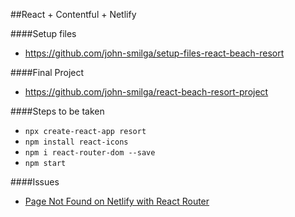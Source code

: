 ##React + Contentful + Netlify

####Setup files 
- https://github.com/john-smilga/setup-files-react-beach-resort

####Final Project
- https://github.com/john-smilga/react-beach-resort-project

####Steps to be taken
- `npx create-react-app resort` 
- `npm install react-icons` 
- `npm i react-router-dom --save` 
- `npm start` 

####Issues
- [Page Not Found on Netlify with React Router](https://sung.codes/blog/2018/12/18/page-not-found-on-netlify-with-react-router/)
 
